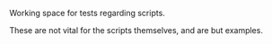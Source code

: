 Working space for tests regarding scripts.

These are not vital for the scripts themselves, and are but examples.